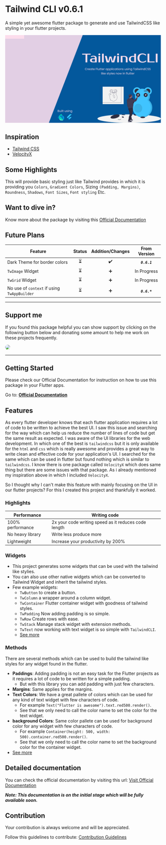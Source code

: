 # Tailwind CLI v0.6.1

A simple yet awesome flutter package to generate and use TailwindCSS like styling in your flutter
projects.

![TailwindCLI](screenshots/TailwindCLI.png)

## Inspiration

- [Tailwind CSS](https://tailwindcss.com/)
- [VelocityX](https://velocityx.dev)

## Some Highlights

This will provide basic styling just like Tailwind provides in which it is providing
you `Colors`, `Gradient Colors`, Sizing `(Padding, Margins)`,
`Roundness`, `Shadows`, `Font Sizes`, `Font styling` Etc.

## Want to dive in?

Know more about the package by visiting this
[Official Documentation](https://docs.devsbuddy.com/tailwind-cli/)

## Future Plans

| Feature                                     | Status | Addition/Changes | From Version  |
| ------------------------------------------- | :----: |:----------------:|:-------------:|
| Dark Theme for border colors                |   ⏳   |        ✔️        | **_`0.6.1`_** |
| `TwImage` Widget                            |   ⏳   |        ➕         |  In Progress  |
| `TwGrid` Widget                             |   ⏳   |        ➕         |  In Progress  |
| No use of `context` if using `TwAppBuilder` |   ⏳   |        ➕         | **_`0.6.*`_** |

---

## Support me

If you found this package helpful you can show support by clicking on the following button below and donating some amount to help me work on these projects frequently.

<a href="https://www.buymeacoffee.com/iamspydey" target="_blank">
    <img src="https://www.buymeacoffee.com/assets/img/guidelines/download-assets-2.svg" style="height: 45px; border-radius: 12px"/>
</a>

---

## Getting Started

Please check our Official Documentation for instruction on how to use this package in your Flutter apps.

Go to: **[Official Documentation](https://docs.devsbuddy.com/tailwind-cli/)**

## Features

As every flutter developer knows that each flutter application requires a lot of code to be written to achieve the best UI. I saw this issue and searching for the way which can
help us reduce the number of lines of code but get the same result as expected. I was aware of the UI libraries for the web development. In which one of the best is `tailwindcss`
but it is only available for the `html` and `css` which is really awesome and provides a great way to write clean and effective code for your application's UI. I searched for the
same which can be used in flutter but found nothing which is similar to `tailwindcss`. I know there is one package called `VelocityX` which does same thing but there are some
issues with that package. As i already mentioned my inspiration above in which I included `VelocityX`.

So I thought why I can't make this feature with mainly focusing on the UI in our flutter projects? For this I created this project and thankfully it worked.

### Highlights

| Performance      | Writing code                                         |
| ---------------- | ---------------------------------------------------- |
| 100% performance | 2x your code writing speed as it reduces code length |
| No heavy library | Write less produce more                              |
| Lightweight      | Increase your productivity by 200%                   |

### Widgets

- This project generates some widgets that can be used with the tailwind like stylies.
- You can also use other native widgets which can be converted to Tailwind Widget and inherit the tailwind styles.
- Few example widgets:
    - `TwButton` to create a button.
    - `TwColumn` a wrapper around a column widget.
    - `TwContainer` Flutter container widget with goodness of tailwind styles.
    - `TwPadding` Now adding padding is so simple.
    - `TwRow` Create rows with ease.
    - `TwStack` Manage stack widget with extension methods.
    - `TwText` now working with text widget is so simple with `TailwindCLI`.
    - [See more](https://docs.devsbuddy.com/tailwind-cli)

### Methods

There are several methods which can be used to build the tailwind like styles for any widget found in the flutter.

- **Paddings**: Adding padding is not an easy task for the Flutter projects as it requires a lot of code to be written for a simple padding.
    - But with this library you can add padding with just few characters.
- **Margins**: Same applies for the margins.
- **Text Colors**: We have a great pallete of colors which can be used for any kind of text widget with few characters of code.
    - For example `Text("Flutter is awesome").text.red500.render()`.
    - See that we only need to call the color name to set the color for the text widget.
- **background Colors**: Same color pallete can be used for background color for any widget with few characters of code.
    - For example `Container(height: 500, width: 500).container.red500.render()`.
    - See that we only need to call the color name to set the background color for the container widget.
- [See more](https://thedevsbuddy.github.io/tailwind_cli)

## Detailed documentation

You can check the official documentation by visiting this url: [Visit Official Documentation](https://thedevsbuddy.github.io/tailwind_cli/)

**_Note: This documentation is on the initial stage which will be fully available soon._**

## Contribution

Your contribution is always welcome and will be appreciated.

Follow this guidelines to contribute:
[Contribution Guidelines](/CONTRIBUTION.md)

